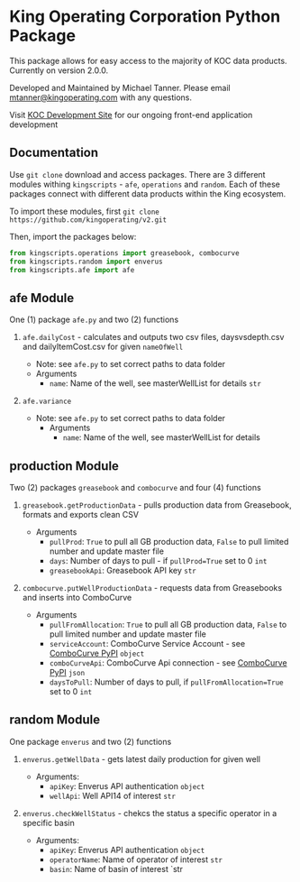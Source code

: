 # King Operating Corporation Python Package

This package allows for easy access to the majority of KOC data products. Currently on version 2.0.0.

Developed and Maintained by Michael Tanner. Please email mtanner@kingoperating.com with any questions.

Visit [KOC Development Site](https://mtanner161.github.io/kingdashboard/#/kingdashboard) for our ongoing front-end application development

## Documentation

Use `git clone` download and access packages. There are 3 different modules withing `kingscripts` - `afe`, `operations` and `random`. Each of these packages connect with different data products within the King ecosystem.

To import these modules, first `git clone https://github.com/kingoperating/v2.git`

Then, import the packages below:

```python
from kingscripts.operations import greasebook, combocurve
from kingscripts.random import enverus
from kingscripts.afe import afe
```

## afe Module

One (1) package `afe.py` and two (2) functions

1.  `afe.dailyCost` - calculates and outputs two csv files, daysvsdepth.csv and dailyItemCost.csv for given `nameOfWell`

    - Note: see `afe.py` to set correct paths to data folder
    - Arguments
      - `name`: Name of the well, see masterWellList for details `str`

2.  `afe.variance`

    - Note: see `afe.py` to set correct paths to data folder
      - Arguments
        - `name`: Name of the well, see masterWellList for details

## production Module

Two (2) packages `greasebook` and `combocurve` and four (4) functions

1. `greasebook.getProductionData` - pulls production data from Greasebook, formats and exports clean CSV

   - Arguments
     - `pullProd`: `True` to pull all GB production data, `False` to pull limited number and update master file
     - `days`: Number of days to pull - if `pullProd=True` set to 0 `int`
     - `greasebookApi`: Greasebook API key `str`

2. `combocurve.putWellProductionData` - requests data from Greasebooks and inserts into ComboCurve
   - Arguments
     - `pullFromAllocation`: `True` to pull all GB production data, `False` to pull limited number and update master file
     - `serviceAccount`: ComboCurve Service Account - see [ComboCurve PyPI](https://pypi.org/project/combocurve-api-v1/) `object`
     - `comboCurveApi`: ComboCurve Api connection - see [ComboCurve PyPI](https://pypi.org/project/combocurve-api-v1/) `json`
     - `daysToPull`: Number of days to pull, if `pullFromAllocation=True` set to 0 `int`

## random Module

One package `enverus` and two (2) functions

1. `enverus.getWellData` - gets latest daily production for given well

   - Arguments:
     - `apiKey`: Enverus API authentication `object`
     - `wellApi`: Well API14 of interest `str`

2. `enverus.checkWellStatus` - chekcs the status a specific operator in a specific basin
   - Arguments:
     - `apiKey`: Enverus API authentication `object`
     - `operatorName`: Name of operator of interest `str`
     - `basin`: Name of basin of interest `str
